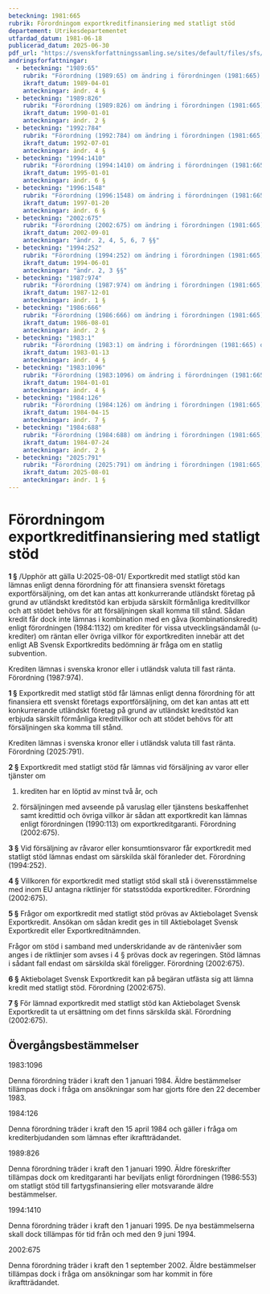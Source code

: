 ```yaml
---
beteckning: 1981:665
rubrik: Förordningom exportkreditfinansiering med statligt stöd
departement: Utrikesdepartementet
utfardad_datum: 1981-06-18
publicerad_datum: 2025-06-30
pdf_url: "https://svenskforfattningssamling.se/sites/default/files/sfs/1981-06/SFS1981-665.pdf"
andringsforfattningar:
  - beteckning: "1989:65"
    rubrik: "Förordning (1989:65) om ändring i förordningen (1981:665) om exportkreditfinansiering med statligt stöd"
    ikraft_datum: 1989-04-01
    anteckningar: ändr. 4 §
  - beteckning: "1989:826"
    rubrik: "Förordning (1989:826) om ändring i förordningen (1981:665) om exportkreditfinansiering med statligt stöd"
    ikraft_datum: 1990-01-01
    anteckningar: ändr. 2 §
  - beteckning: "1992:784"
    rubrik: "Förordning (1992:784) om ändring i förordningen (1981:665) om exportkreditfinansiering med statligt stöd"
    ikraft_datum: 1992-07-01
    anteckningar: ändr. 4 §
  - beteckning: "1994:1410"
    rubrik: "Förordning (1994:1410) om ändring i förordningen (1981:665) om exportkreditfinansiering med statligt stöd"
    ikraft_datum: 1995-01-01
    anteckningar: ändr. 6 §
  - beteckning: "1996:1548"
    rubrik: "Förordning (1996:1548) om ändring i förordningen (1981:665) om exportkreditfinansiering med statligt stöd"
    ikraft_datum: 1997-01-20
    anteckningar: ändr. 6 §
  - beteckning: "2002:675"
    rubrik: "Förordning (2002:675) om ändring i förordningen (1981:665) om exportkreditfinansiering med statligt stöd"
    ikraft_datum: 2002-09-01
    anteckningar: "ändr. 2, 4, 5, 6, 7 §§"
  - beteckning: "1994:252"
    rubrik: "Förordning (1994:252) om ändring i förordningen (1981:665) om exportkreditfinansiering med statligt stöd"
    ikraft_datum: 1994-06-01
    anteckningar: "ändr. 2, 3 §§"
  - beteckning: "1987:974"
    rubrik: "Förordning (1987:974) om ändring i förordningen (1981:665) om exportkreditfinansiering med statligt stöd"
    ikraft_datum: 1987-12-01
    anteckningar: ändr. 1 §
  - beteckning: "1986:666"
    rubrik: "Förordning (1986:666) om ändring i förordningen (1981:665) om exportkreditfinansiering med statligt stöd"
    ikraft_datum: 1986-08-01
    anteckningar: ändr. 2 §
  - beteckning: "1983:1"
    rubrik: "Förordning (1983:1) om ändring i förordningen (1981:665) om exportkreditfinansiering med statligt stöd"
    ikraft_datum: 1983-01-13
    anteckningar: ändr. 4 §
  - beteckning: "1983:1096"
    rubrik: "Förordning (1983:1096) om ändring i förordningen (1981:665) om exportkreditfinansiering med statligt stöd"
    ikraft_datum: 1984-01-01
    anteckningar: ändr. 4 §
  - beteckning: "1984:126"
    rubrik: "Förordning (1984:126) om ändring i förordningen (1981:665) om exportkreditfinansiering med statligt stöd"
    ikraft_datum: 1984-04-15
    anteckningar: ändr. 7 §
  - beteckning: "1984:688"
    rubrik: "Förordning (1984:688) om ändring i förordningen (1981:665) om exportkreditfinansiering med statligt stöd"
    ikraft_datum: 1984-07-24
    anteckningar: ändr. 2 §
  - beteckning: "2025:791"
    rubrik: "Förordning (2025:791) om ändring i förordningen (1981:665) om exportkreditfinansiering med statligt stöd"
    ikraft_datum: 2025-08-01
    anteckningar: ändr. 1 §
---
```


# Förordningom exportkreditfinansiering med statligt stöd

**1 §** /Upphör att gälla U:2025-08-01/ Exportkredit med statligt stöd kan lämnas enligt denna förordning för att finansiera svenskt företags exportförsäljning, om det kan antas att konkurrerande utländskt företag på grund av utländskt kreditstöd kan erbjuda särskilt förmånliga kreditvillkor och att stödet behövs för att försäljningen skall komma till stånd. Sådan kredit får dock inte lämnas i kombination med en gåva (kombinationskredit) enligt förordningen (1984:1132) om krediter för vissa utvecklingsändamål (u-krediter) om räntan eller övriga villkor för exportkrediten innebär att det enligt AB Svensk Exportkredits bedömning är fråga om en statlig subvention.

Krediten lämnas i svenska kronor eller i utländsk valuta till fast ränta. Förordning (1987:974).

**1 §** Exportkredit med statligt stöd får lämnas enligt denna förordning för att finansiera ett svenskt företags exportförsäljning, om det kan antas att ett konkurrerande utländskt företag på grund av utländskt kreditstöd kan erbjuda särskilt förmånliga kreditvillkor och att stödet behövs för att försäljningen ska komma till stånd.

Krediten lämnas i svenska kronor eller i utländsk valuta till fast ränta. Förordning (2025:791).

**2 §** Exportkredit med statligt stöd får lämnas vid försäljning av varor eller tjänster om

1. krediten har en löptid av minst två år, och

2. försäljningen med avseende på varuslag eller tjänstens beskaffenhet samt kredittid och övriga villkor är sådan att exportkredit kan lämnas enligt förordningen (1990:113) om exportkreditgaranti. Förordning (2002:675).

**3 §** Vid försäljning av råvaror eller konsumtionsvaror får exportkredit med statligt stöd lämnas endast om särskilda skäl föranleder det. Förordning (1994:252).

**4 §** Villkoren för exportkredit med statligt stöd skall stå i överensstämmelse med inom EU antagna riktlinjer för statsstödda exportkrediter. Förordning (2002:675).

**5 §** Frågor om exportkredit med statligt stöd prövas av Aktiebolaget Svensk Exportkredit. Ansökan om sådan kredit ges in till Aktiebolaget Svensk Exportkredit eller Exportkreditnämnden.

Frågor om stöd i samband med underskridande av de räntenivåer som anges i de riktlinjer som avses i 4 § prövas dock av regeringen. Stöd lämnas i sådant fall endast om särskilda skäl föreligger. Förordning (2002:675).

**6 §** Aktiebolaget Svensk Exportkredit kan på begäran utfästa sig att lämna kredit med statligt stöd. Förordning (2002:675).

**7 §** För lämnad exportkredit med statligt stöd kan Aktiebolaget Svensk Exportkredit ta ut ersättning om det finns särskilda skäl. Förordning (2002:675).

## Övergångsbestämmelser

1983:1096

Denna förordning träder i kraft den 1 januari 1984. Äldre bestämmelser tillämpas dock i fråga om ansökningar som har gjorts före den 22 december 1983.

1984:126

Denna förordning träder i kraft den 15 april 1984 och gäller i fråga om krediterbjudanden som lämnas efter ikraftträdandet.

1989:826

Denna förordning träder i kraft den 1 januari 1990. Äldre föreskrifter tillämpas dock om kreditgaranti har beviljats enligt förordningen (1986:553) om statligt stöd till fartygsfinansiering eller motsvarande äldre bestämmelser.

1994:1410

Denna förordning träder i kraft den 1 januari 1995. De nya bestämmelserna skall dock tillämpas för tid från och med den 9 juni 1994.

2002:675

Denna förordning träder i kraft den 1 september 2002. Äldre bestämmelser tillämpas dock i fråga om ansökningar som har kommit in före ikraftträdandet.